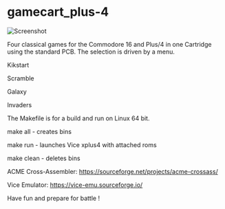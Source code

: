 # gamecart_plus-4

![Screenshot](http://www.cbmhardware.de/images/4gamescrt.jpg)


Four classical games for the Commodore 16 and Plus/4 in one Cartridge using the standard PCB. The selection is driven by a menu. 

Kikstart

Scramble

Galaxy

Invaders


The Makefile is for a build and run on Linux 64 bit.

make all - creates bins

make run - launches Vice xplus4 with attached roms

make clean - deletes bins


ACME Cross-Assembler: https://sourceforge.net/projects/acme-crossass/

Vice Emulator: https://vice-emu.sourceforge.io/

Have fun and prepare for battle !
